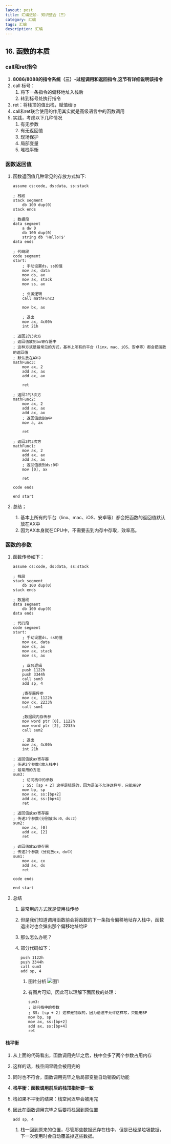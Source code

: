 ```yaml
---
layout: post
title: 汇编进阶- 知识整合（三）
category: 汇编
tags: 汇编
description: 汇编
---
```


## 16. 函数的本质

### call和ret指令 
1. **8086/8088的指令系统（三）-过程调用和返回指令,这节有详细说明该指令**
2. call 标号：
    1. 将下一条指令的偏移地址入栈后
    2. 转到标号处执行指令
3. ret：将栈顶的值出栈，赋值给ip
4. call和ret联合使用的作用其实就是高级语言中的函数调用
5. 实践，考虑以下几种情况
    1. 有无参数
    2. 有无返回值
    3. 现场保护
    4. 局部变量
    5. 堆栈平衡

### 函数返回值
1. 函数返回值几种常见的存放方式如下:
    
    ```
    assume cs:code, ds:data, ss:stack

    ; 栈段
    stack segment
        db 100 dup(0)
    stack ends  
    
    ; 数据段
    data segment  
        a dw 0
        db 100 dup(0) 
        string db 'Hello!$'
    data ends
    
    ; 代码段
    code segment
    start:
        ; 手动设置ds、ss的值
        mov ax, data
        mov ds, ax
        mov ax, stack
        mov ss, ax  
        
        ; 业务逻辑 
        call mathFunc3
        
        mov bx, ax  
        
        ; 退出
        mov ax, 4c00h
        int 21h 
        
    ; 返回2的3次方
    ; 返回值放到ax寄存器中
    ; 这种方式是最常见的方式，基本上所有的平台（linx、mac、iOS、安卓等）都会把函数的返回值
    ; 默认放在AX中     
    mathFunc3:  
        mov ax, 2
        add ax, ax
        add ax, ax 
        
        ret 
    
    ; 返回2的3次方
    mathFunc2:  
        mov ax, 2
        add ax, ax
        add ax, ax 
        ; 返回值放到a中  
        mov a, ax
        
        ret  
        
    ; 返回2的3次方  
    mathFunc1:  
        mov ax, 2
        add ax, ax
        add ax, ax 
        ; 返回值放到ds:0中  
        mov [0], ax
        
        ret 
                    
    code ends  
    
    end start
    ```
2. 总结；
    1. 基本上所有的平台（linx、mac、iOS、安卓等）都会把函数的返回值默认放在AX中
    2. 因为AX本身就在CPU中，不需要去到内存中存取，效率高。

### 函数的参数
1. 函数传参如下：
    
    ```
    assume cs:code, ds:data, ss:stack

    ; 栈段
    stack segment
        db 100 dup(0)
    stack ends  

    ; 数据段
    data segment  
        db 100 dup(0) 
    data ends

    ; 代码段
    code segment
    start:
        ; 手动设置ds、ss的值
        mov ax, data
        mov ds, ax
        mov ax, stack
        mov ss, ax  
        
        ; 业务逻辑
        push 1122h
        push 3344h 
        call sum3 
        add sp, 4
        
        ;寄存器传参
        mov cx, 1122h 
        mov dx, 2233h 
        call sum1 
        
        ;数据段内存传参
        mov word ptr [0], 1122h 
        mov word ptr [2], 2233h 
        call sum2  
        
        ; 退出
        mov ax, 4c00h
        int 21h 
        
    ; 返回值放ax寄存器
    ; 传递2个参数(放入栈中)
    ; 最常用的方法   
    sum3:   
        ; 访问栈中的参数  
        ; SS: [sp + 2] 这样是错误的，因为语法不允许这样写，只能用BP
        mov bp, sp
        mov ax, ss:[bp+2]
        add ax, ss:[bp+4]
        ret 
              
    ; 返回值放ax寄存器
    ; 传递2个参数(分别放ds:0、ds:2)    
    sum2:         
        mov ax, [0]
        add ax, [2]
        ret 
                
    ; 返回值放ax寄存器
    ; 传递2个参数（分别放cx、dx中）    
    sum1:  
        mov ax, cx
        add ax, dx
        ret 
                    
    code ends  
    
    end start
    ```
2. 总结
    1. 最常用的方式就是使用栈传参
    2. 但是我们知道调用函数前会将函数的下一条指令偏移地址存入栈中，函数退出时也会弹出那个偏移地址给IP
    3. 那么怎么办呢？ 
    4. 部分代码如下：
        
        ``` 
        push 1122h
        push 3344h 
        call sum3 
        add sp, 4
        ```
        
        1. 图片分析
            ![图1](https://raw.githubusercontent.com/zhoghua123/imgsBed/master/hbjj17.png)
        2. 有图片可知，因此可以理解下面函数的处理：
            
            ```
            sum3:   
            ; 访问栈中的参数  
            ; SS: [sp + 2] 这样是错误的，因为语法不允许这样写，只能用BP
            mov bp, sp
            mov ax, ss:[bp+2]
            add ax, ss:[bp+4]
            ret 
            ``` 
            
#### 栈平衡
1. 从上面的代码看出，函数调用完毕之后，栈中会多了两个参数占用内存
2. 这样的话，栈空间早晚会被用完的
3. 同时也不符合，函数调用完毕之后局部变量自动销毁的功能
5. **栈平衡：函数调用前后的栈顶指针要一致**
6. 栈如果不平衡的结果：栈空间迟早会被用完
7. 因此在函数调用完毕之后要将栈回到原位置
    
    ```
    add sp, 4
    ```
    
    1. 栈一回到原来的位置，尽管那些数据还存在栈中，但是已经是垃圾数据，下一次使用时会自动覆盖掉这些数据。 

